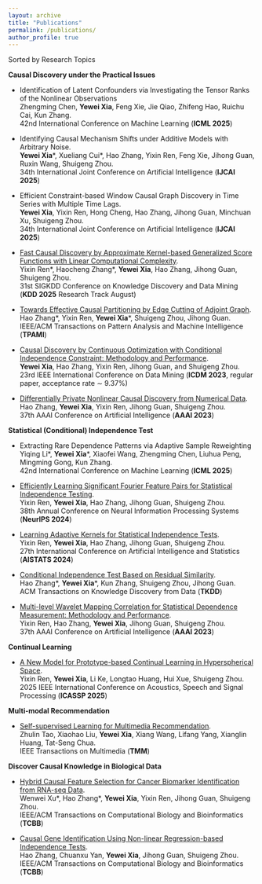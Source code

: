 ```yaml
---
layout: archive
title: "Publications"
permalink: /publications/
author_profile: true
---
```


Sorted by Research Topics

**Causal Discovery under the Practical Issues**

- Identification of Latent Confounders via Investigating the Tensor Ranks of the Nonlinear Observations  
  Zhengming Chen, **Yewei Xia**, Feng Xie, Jie Qiao, Zhifeng Hao, Ruichu Cai, Kun Zhang.  
  42nd International Conference on Machine Learning (**ICML 2025**)  

- Identifying Causal Mechanism Shifts under Additive Models with Arbitrary Noise.   
  **Yewei Xia**\*, Xueliang Cui\*, Hao Zhang, Yixin Ren, Feng Xie, Jihong Guan, Ruxin Wang, Shuigeng Zhou.   
  34th International Joint Conference on Artificial Intelligence (**IJCAI 2025**)  

- Efficient Constraint-based Window Causal Graph Discovery in Time Series with Multiple Time Lags.  
  **Yewei Xia**, Yixin Ren, Hong Cheng, Hao Zhang, Jihong Guan, Minchuan Xu, Shuigeng Zhou.  
  34th International Joint Conference on Artificial Intelligence (**IJCAI 2025**)
  
- [Fast Causal Discovery by Approximate Kernel-based Generalized Score Functions with Linear Computational Complexity](https://dl.acm.org/doi/10.1145/3690624.3709338).  
  Yixin Ren\*, Haocheng Zhang\*, **Yewei Xia**, Hao Zhang, Jihong Guan, Shuigeng Zhou.  
  31st SIGKDD Conference on Knowledge Discovery and Data Mining (**KDD 2025** Research Track August)

- [Towards Effective Causal Partitioning by Edge Cutting of Adjoint Graph](https://ieeexplore.ieee.org/stamp/stamp.jsp?arnumber=10614830).  
  Hao Zhang\*, Yixin Ren, **Yewei Xia**\*, Shuigeng Zhou, Jihong Guan.  
  IEEE/ACM Transactions on Pattern Analysis and Machine Intelligence (**TPAMI**)
  
- [Causal Discovery by Continuous Optimization with Conditional Independence Constraint: Methodology and Performance](https://ieeexplore.ieee.org/abstract/document/10415743).  
  **Yewei Xia**, Hao Zhang, Yixin Ren, Jihong Guan, and Shuigeng Zhou.  
  23rd IEEE International Conference on Data Mining (**ICDM 2023**, regular paper, acceptance rate $\sim$ 9.37%)

- [Differentially Private Nonlinear Causal Discovery from Numerical Data](https://ojs.aaai.org/index.php/AAAI/article/view/26452).  
  Hao Zhang, **Yewei Xia**, Yixin Ren, Jihong Guan, Shuigeng Zhou.  
  37th AAAI Conference on Artificial Intelligence (**AAAI 2023**)   

**Statistical (Conditional) Independence Test**

- Extracting Rare Dependence Patterns via Adaptive Sample Reweighting  
  Yiqing Li\*, **Yewei Xia**\*, Xiaofei Wang, Zhengming Chen, Liuhua Peng, Mingming Gong, Kun Zhang.  
  42nd International Conference on Machine Learning (**ICML 2025**)

- [Efficiently Learning Significant Fourier Feature Pairs for Statistical Independence Testing](https://openreview.net/pdf?id=BEiqNQZIky).  
  Yixin Ren, **Yewei Xia**, Hao Zhang, Jihong Guan, Shuigeng Zhou.  
  38th Annual Conference on Neural Information Processing Systems (**NeurIPS 2024**)  

- [Learning Adaptive Kernels for Statistical Independence Tests](https://proceedings.mlr.press/v238/ren24a/ren24a.pdf).  
  Yixin Ren, **Yewei Xia**, Hao Zhang, Jihong Guan, Shuigeng Zhou.  
  27th International Conference on Artificial Intelligence and Statistics (**AISTATS 2024**)

- [Conditional Independence Test Based on Residual Similarity](https://dl.acm.org/doi/abs/10.1145/3593810).  
  Hao Zhang\*, **Yewei Xia**\*, Kun Zhang, Shuigeng Zhou, Jihong Guan.  
  ACM Transactions on Knowledge Discovery from Data (**TKDD**)

- [Multi-level Wavelet Mapping Correlation for Statistical Dependence Measurement: Methodology and Performance](https://ojs.aaai.org/index.php/AAAI/article/view/25799).  
  Yixin Ren, Hao Zhang, **Yewei Xia**, Jihong Guan, Shuigeng Zhou.  
  37th AAAI Conference on Artificial Intelligence (**AAAI 2023**)
    
**Continual Learning**

- [A New Model for Prototype-based Continual Learning in Hyperspherical Space](https://ieeexplore.ieee.org/abstract/document/10887811).  
  Yixin Ren, **Yewei Xia**, Li Ke, Longtao Huang, Hui Xue, Shuigeng Zhou.  
  2025 IEEE International Conference on Acoustics, Speech and Signal Processing (**ICASSP 2025**) 
  
**Multi-modal Recommendation**

- [Self-supervised Learning for Multimedia Recommendation](https://ieeexplore.ieee.org/abstract/document/9811387).   
  Zhulin Tao, Xiaohao Liu, **Yewei Xia**, Xiang Wang, Lifang Yang, Xianglin Huang, Tat-Seng Chua.  
  IEEE Transactions on Multimedia (**TMM**)
  
**Discover Causal Knowledge in Biological Data**

- [Hybrid Causal Feature Selection for Cancer Biomarker Identification from RNA-seq Data](https://ieeexplore.ieee.org/abstract/document/10541056).  
  Wenwei Xu\*, Hao Zhang\*, **Yewei Xia**, Yixin Ren, Jihong Guan, Shuigeng Zhou.  
  IEEE/ACM Transactions on Computational Biology and Bioinformatics (**TCBB**)
  
- [Causal Gene Identification Using Non-linear Regression-based Independence Tests](https://ieeexplore.ieee.org/abstract/document/9709100).   
  Hao Zhang, Chuanxu Yan, **Yewei Xia**, Jihong Guan, Shuigeng Zhou.  
  IEEE/ACM Transactions on Computational Biology and Bioinformatics (**TCBB**)
  
